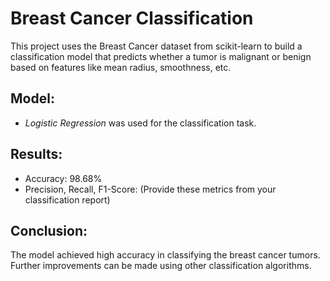 # Breast Cancer Classification

This project uses the Breast Cancer dataset from scikit-learn to build a classification model that predicts whether a tumor is malignant or benign based on features like mean radius, smoothness, etc.

## Model:
- *Logistic Regression* was used for the classification task.

## Results:
- Accuracy: 98.68%
- Precision, Recall, F1-Score: (Provide these metrics from your classification report)

## Conclusion:
The model achieved high accuracy in classifying the breast cancer tumors. Further improvements can be made using other classification algorithms.
